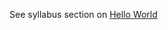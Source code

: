 See syllabus section on [Hello World](https://codeyourfuture.github.io/syllabus-master/js-core/week-04/lesson.html#hello-world)
